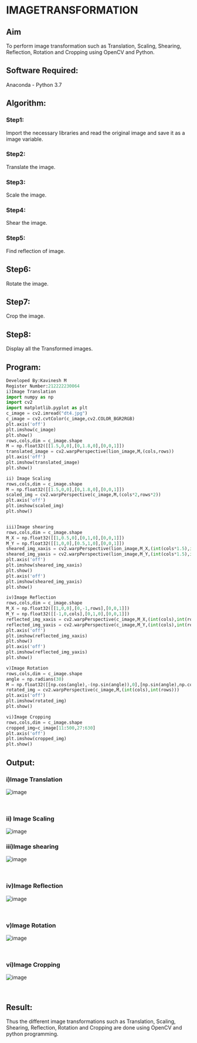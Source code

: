 # IMAGETRANSFORMATION

## Aim
To perform image transformation such as Translation, Scaling, Shearing, Reflection, Rotation and Cropping using OpenCV and Python.

## Software Required:
Anaconda - Python 3.7

## Algorithm:
### Step1:
Import the necessary libraries and read the original image and save it as a image variable.
<br>

### Step2:
Translate the image.
<br>

### Step3:
Scale the image.
<br>

### Step4:
Shear the image.
<br>

### Step5:
Find reflection of image.
<br>
## Step6:
Rotate the image.
<br>
## Step7:
Crop the image.
<br>
## Step8:
Display all the Transformed images.
<br>
## Program:
```python
Developed By:Kavinesh M
Register Number:212222230064
i)Image Translation
import numpy as np
import cv2
import matplotlib.pyplot as plt
c_image = cv2.imread("dt4.jpg")
c_image = cv2.cvtColor(c_image,cv2.COLOR_BGR2RGB)
plt.axis('off')
plt.imshow(c_image)
plt.show()
rows,cols,dim = c_image.shape
M = np.float32([[1.5,0,0],[0,1.8,0],[0,0,1]])
translated_image = cv2.warpPerspective(lion_image,M,(cols,rows))
plt.axis('off')
plt.imshow(translated_image)
plt.show()

ii) Image Scaling
rows,cols,dim = c_image.shape
M = np.float32([[1.5,0,0],[0,1.8,0],[0,0,1]])
scaled_img = cv2.warpPerspective(c_image,M,(cols*2,rows*2))
plt.axis('off')
plt.imshow(scaled_img)
plt.show()


iii)Image shearing
rows,cols,dim = c_image.shape
M_X = np.float32([[1,0.5,0],[0,1,0],[0,0,1]])
M_Y = np.float32([[1,0,0],[0.5,1,0],[0,0,1]])
sheared_img_xaxis = cv2.warpPerspective(lion_image,M_X,(int(cols*1.5),int(rows*1.5)))
sheared_img_yaxis = cv2.warpPerspective(lion_image,M_Y,(int(cols*1.5),int(rows*1.5)))
plt.axis('off')
plt.imshow(sheared_img_xaxis)
plt.show()
plt.axis('off')
plt.imshow(sheared_img_yaxis)
plt.show()

iv)Image Reflection
rows,cols,dim = c_image.shape
M_X = np.float32([[1,0,0],[0,-1,rows],[0,0,1]])
M_Y = np.float32([[-1,0,cols],[0,1,0],[0,0,1]])
reflected_img_xaxis = cv2.warpPerspective(c_image,M_X,(int(cols),int(rows)))
reflected_img_yaxis = cv2.warpPerspective(c_image,M_Y,(int(cols),int(rows)))
plt.axis('off')
plt.imshow(reflected_img_xaxis)
plt.show()
plt.axis('off')
plt.imshow(reflected_img_yaxis)
plt.show()

v)Image Rotation
rows,cols,dim = c_image.shape
angle = np.radians(30)
M = np.float32([[np.cos(angle),-(np.sin(angle)),0],[np.sin(angle),np.cos(angle),0],[0,0,1]])
rotated_img = cv2.warpPerspective(c_image,M,(int(cols),int(rows)))
plt.axis('off')
plt.imshow(rotated_img)
plt.show()

vi)Image Cropping
rows,cols,dim = c_image.shape
cropped_img=c_image[11:500,27:630]
plt.axis('off')
plt.imshow(cropped_img)
plt.show()

```
## Output:
### i)Image Translation
![image](https://github.com/kavinesh8476/IMAGETRANSFORMATION/assets/118466561/cd231339-8ccf-4da3-8197-24fe4642a8cc)

<br>

### ii) Image Scaling
![image](https://github.com/kavinesh8476/IMAGETRANSFORMATION/assets/118466561/49da3af8-03ee-4196-be21-3394ac53f418)
<br>

### iii)Image shearing
![image](https://github.com/kavinesh8476/IMAGETRANSFORMATION/assets/118466561/5563c582-d4f4-485c-bb75-785464caaf7c)

<br>

### iv)Image Reflection
![image](https://github.com/kavinesh8476/IMAGETRANSFORMATION/assets/118466561/f2338aa8-4d32-4fab-8db1-27801a6b1267)

<br>

### v)Image Rotation
![image](https://github.com/kavinesh8476/IMAGETRANSFORMATION/assets/118466561/569fdf41-4f2c-4dc3-bb10-3df59a5e22da)

<br>

### vi)Image Cropping
![image](https://github.com/kavinesh8476/IMAGETRANSFORMATION/assets/118466561/e5998e03-0a4d-45a3-bcb6-52da6c2fe512)

<br>

## Result: 

Thus the different image transformations such as Translation, Scaling, Shearing, Reflection, Rotation and Cropping are done using OpenCV and python programming.

